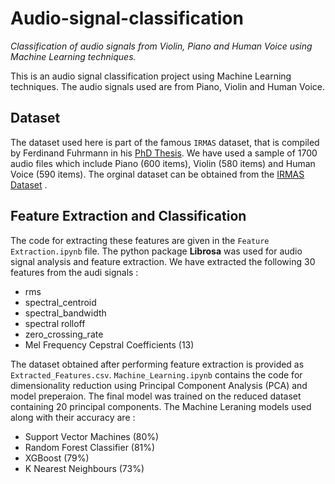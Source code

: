 # Audio-signal-classification

*Classification of audio signals from Violin, Piano and Human Voice using Machine Learning techniques.*

This is an audio signal classification project using Machine Learning techniques. The audio signals used are from Piano, Violin and Human Voice.

## Dataset

The dataset used here is part of the famous `IRMAS` dataset, that is compiled by Ferdinand Fuhrmann in his [PhD Thesis](https://ismir2012.ismir.net/event/papers/559_ISMIR_2012.pdf). We have used a sample of 1700 audio files which include Piano (600 items), Violin (580 items) and Human Voice (590 items). The orginal dataset can be obtained from the [IRMAS Dataset](https://www.upf.edu/web/mtg/irmas) .

## Feature Extraction and Classification

The code for extracting these features are given in the `Feature Extraction.ipynb` file. The python package **Librosa** was used for audio signal analysis and feature extraction. We have extracted the following 30 features from the audi signals :

* rms
* spectral_centroid
* spectral_bandwidth
* spectral rolloff
* zero_crossing_rate
* Mel Frequency Cepstral Coefficients (13)


The dataset obtained after performing feature extraction is provided as `Extracted_Features.csv`.
`Machine_Learning.ipynb` contains the code for dimensionality reduction using Principal Component Analysis (PCA) and model preperaion. The final model was trained on the reduced dataset containing 20 principal components. The Machine Leraning models used along with their accuracy are :

* Support Vector Machines (80%)
* Random Forest Classifier (81%)
* XGBoost (79%)
* K Nearest Neighbours (73%)

